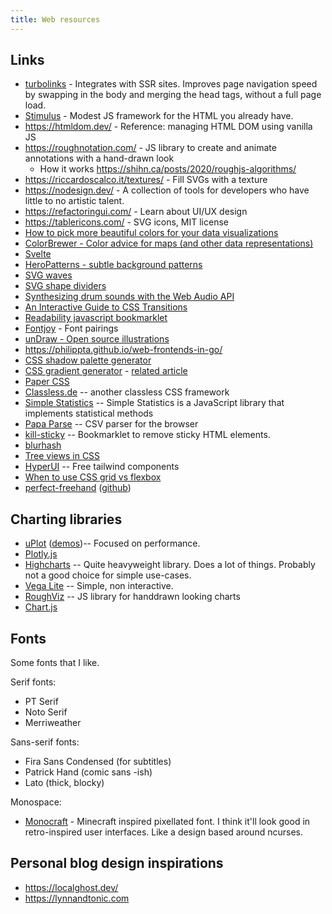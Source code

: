 ```yaml
---
title: Web resources
---
```


## Links

- [turbolinks](https://github.com/turbolinks/turbolinks) - Integrates with SSR sites. Improves page navigation speed by swapping in the body and merging the head tags, without a full page load.
- [Stimulus](https://github.com/stimulusjs/stimulus) - Modest JS framework for the HTML you already have.
- https://htmldom.dev/ - Reference: managing HTML DOM using vanilla JS
- https://roughnotation.com/ - JS library to create and animate annotations with a hand-drawn look
    - How it works https://shihn.ca/posts/2020/roughjs-algorithms/
- https://riccardoscalco.it/textures/ - Fill SVGs with a texture
- https://nodesign.dev/ - A collection of tools for developers who have little to no artistic talent.
- https://refactoringui.com/ - Learn about UI/UX design
- https://tablericons.com/ - SVG icons, MIT license
- [How to pick more beautiful colors for your data visualizations](https://blog.datawrapper.de/beautifulcolors/)
- [ColorBrewer - Color advice for maps (and other data representations)](https://colorbrewer2.org/)
- [Svelte](https://svelte.dev)
- [HeroPatterns - subtle background patterns](http://www.heropatterns.com/)
- [SVG waves](https://getwaves.io/)
- [SVG shape dividers](https://shapedividers.com/)
- [Synthesizing drum sounds with the Web Audio API](https://dev.opera.com/articles/drum-sounds-webaudio/)
- [An Interactive Guide to CSS Transitions](https://www.joshwcomeau.com/animation/css-transitions/)
- [Readability javascript bookmarklet](https://ejucovy.github.io/readability/)
- [Fontjoy](https://fontjoy.com/) - Font pairings
- [unDraw - Open source illustrations](https://undraw.co/illustrations)
- https://philippta.github.io/web-frontends-in-go/
- [CSS shadow palette generator](https://www.joshwcomeau.com/shadow-palette/)
- [CSS gradient generator](https://www.joshwcomeau.com/gradient-generator/) - [related article](https://www.joshwcomeau.com/css/make-beautiful-gradients/)
- [Paper CSS](https://www.getpapercss.com)
- [Classless.de](https://classless.de/) -- another classless CSS framework
- [Simple Statistics](https://simple-statistics.github.io/) -- Simple Statistics is a JavaScript library that implements statistical methods
- [Papa Parse](https://www.papaparse.com/) -- CSV parser for the browser
- [kill-sticky](https://github.com/t-mart/kill-sticky) -- Bookmarklet to remove sticky HTML elements.
- [blurhash](https://github.com/woltapp/blurhash)
- [Tree views in CSS](https://iamkate.com/code/tree-views/)
- [HyperUI](https://www.hyperui.dev/) -- Free tailwind components
- [When to use CSS grid vs flexbox](https://ishadeed.com/article/grid-layout-flexbox-components/)
- [perfect-freehand](https://perfect-freehand-example.vercel.app/) ([github](https://github.com/steveruizok/perfect-freehand))

## Charting libraries

- [uPlot](https://github.com/leeoniya/uPlot) ([demos](https://leeoniya.github.io/uPlot/demos/index.html))-- Focused on performance.
- [Plotly.js](https://plotly.com)
- [Highcharts](https://www.highcharts.com/demo) -- Quite heavyweight library.
  Does a lot of things. Probably not a good choice for simple use-cases.
- [Vega Lite](https://vega.github.io/vega-lite/examples/) -- Simple, non interactive.
- [RoughViz](https://github.com/jwilber/roughViz) -- JS library for handdrawn looking charts
- [Chart.js](https://www.chartjs.org/docs/latest/samples/information.html)

## Fonts

Some fonts that I like.

Serif fonts:

- PT Serif
- Noto Serif
- Merriweather

Sans-serif fonts:

- Fira Sans Condensed (for subtitles)
- Patrick Hand (comic sans -ish)
- Lato (thick, blocky)

Monospace:

- [Monocraft](https://github.com/IdreesInc/Monocraft) - Minecraft inspired
  pixellated font. I think it'll look good in retro-inspired user interfaces.
  Like a design based around ncurses.

## Personal blog design inspirations

- https://localghost.dev/
- https://lynnandtonic.com
